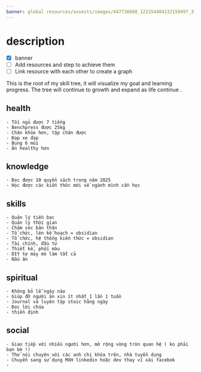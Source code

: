 ```yaml
---
banner: global resources/assests/images/447736608_122154404132159497_3112890795981569744_n.jpg
---
```

# description 

- [x] banner
- [ ] Add resources and step to achieve them
- [ ] Link resource with each other to create a graph

This is the root of my skill tree, it will visualize my  goal and learning progress. The tree will continue to growth and expand as life continue .


## health
	- Tối ngủ được 7 tiếng
	- Benchpress được 25kg
	- Chân khỏe hơn, tập chân được
	- Đạp xe đạp
	- Bụng 6 múi
	- Ăn healthy hơn
## knowledge
	- Đọc được 10 quyển sách trong năm 2025 
	- Học được các kiến thức mới về ngành mình cần học
## skills
	- Quản lý tiền bạc
	- Quản lý thời gian
	- Chăm sóc bản thân
	- Tổ chức, lên kế hoạch = obsidian
	- Tổ chức, hệ thống kiến thức = obsidian
	- Tài chính, đầu tư
	- Thiết kế, phối màu
	- DIY tự mày mò làm tất cả
	- Nấu ăn
## spiritual
	- Không bỏ lễ ngày nào
	- Giúp đỡ người ăn xin ít nhất 1 lần 1 tuần
	- Journal và luyện tập stoic hằng ngày
	- Đọc lời chúa 
	- thiền định
## social 
	- Giao tiếp với nhiều người hơn, mở rộng vòng tròn quan hệ ( ko phải bạn bè !)
	- Thử nói chuyện với các anh chị khóa trên, nhà tuyển dụng
	- Chuyển sang sử dụng MXH linkedin hoặc dev thay vì xài facebok
	- 